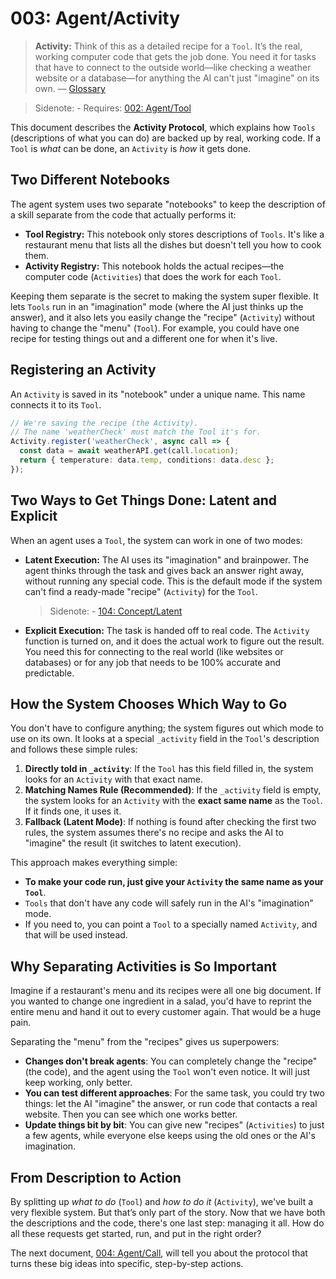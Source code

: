 # 003: Agent/Activity

> **Activity:** Think of this as a detailed recipe for a `Tool`. It’s the real, working computer code that gets the job done. You need it for tasks that have to connect to the outside world—like checking a weather website or a database—for anything the AI can't just "imagine" on its own. — [Glossary](./000_glossary.md)

> Sidenote: - Requires: [002: Agent/Tool](./002_agent_tool.md)
>

This document describes the **Activity Protocol**, which explains how `Tools` (descriptions of what you can do) are backed up by real, working code. If a `Tool` is *what* can be done, an `Activity` is *how* it gets done.

## Two Different Notebooks

The agent system uses two separate "notebooks" to keep the description of a skill separate from the code that actually performs it:

- **Tool Registry:** This notebook only stores descriptions of `Tools`. It's like a restaurant menu that lists all the dishes but doesn't tell you how to cook them.
- **Activity Registry:** This notebook holds the actual recipes—the computer code (`Activities`) that does the work for each `Tool`.

Keeping them separate is the secret to making the system super flexible. It lets `Tools` run in an "imagination" mode (where the AI just thinks up the answer), and it also lets you easily change the "recipe" (`Activity`) without having to change the "menu" (`Tool`). For example, you could have one recipe for testing things out and a different one for when it's live.

## Registering an Activity

An `Activity` is saved in its "notebook" under a unique name. This name connects it to its `Tool`.

```typescript
// We're saving the recipe (the Activity).
// The name 'weatherCheck' must match the Tool it's for.
Activity.register('weatherCheck', async call => {
  const data = await weatherAPI.get(call.location);
  return { temperature: data.temp, conditions: data.desc };
});
```

## Two Ways to Get Things Done: Latent and Explicit

When an agent uses a `Tool`, the system can work in one of two modes:

- **Latent Execution:** The AI uses its "imagination" and brainpower. The agent thinks through the task and gives back an answer right away, without running any special code. This is the default mode if the system can't find a ready-made "recipe" (`Activity`) for the `Tool`.
  > Sidenote: - [104: Concept/Latent](./104_concept_latent.md)
- **Explicit Execution:** The task is handed off to real code. The `Activity` function is turned on, and it does the actual work to figure out the result. You need this for connecting to the real world (like websites or databases) or for any job that needs to be 100% accurate and predictable.

## How the System Chooses Which Way to Go

You don't have to configure anything; the system figures out which mode to use on its own. It looks at a special `_activity` field in the `Tool`'s description and follows these simple rules:

1.  **Directly told in `_activity`**: If the `Tool` has this field filled in, the system looks for an `Activity` with that exact name.
2.  **Matching Names Rule (Recommended)**: If the `_activity` field is empty, the system looks for an `Activity` with the **exact same name** as the `Tool`. If it finds one, it uses it.
3.  **Fallback (Latent Mode)**: If nothing is found after checking the first two rules, the system assumes there's no recipe and asks the AI to "imagine" the result (it switches to latent execution).

This approach makes everything simple:

- **To make your code run, just give your `Activity` the same name as your `Tool`**.
- `Tools` that don't have any code will safely run in the AI's "imagination" mode.
- If you need to, you can point a `Tool` to a specially named `Activity`, and that will be used instead.

## Why Separating Activities is So Important

Imagine if a restaurant's menu and its recipes were all one big document. If you wanted to change one ingredient in a salad, you'd have to reprint the entire menu and hand it out to every customer again. That would be a huge pain.

Separating the "menu" from the "recipes" gives us superpowers:

- **Changes don't break agents**: You can completely change the "recipe" (the code), and the agent using the `Tool` won't even notice. It will just keep working, only better.
- **You can test different approaches**: For the same task, you could try two things: let the AI "imagine" the answer, or run code that contacts a real website. Then you can see which one works better.
- **Update things bit by bit**: You can give new "recipes" (`Activities`) to just a few agents, while everyone else keeps using the old ones or the AI's imagination.

## From Description to Action

By splitting up *what to do* (`Tool`) and *how to do it* (`Activity`), we've built a very flexible system. But that’s only part of the story. Now that we have both the descriptions and the code, there's one last step: managing it all. How do all these requests get started, run, and put in the right order?

The next document, [004: Agent/Call](./004_agent_call.md), will tell you about the protocol that turns these big ideas into specific, step-by-step actions.

